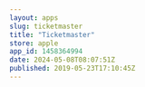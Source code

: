 ```yaml
---
layout: apps
slug: ticketmaster
title: "Ticketmaster"
store: apple
app_id: 1458364994
date: 2024-05-08T08:07:51Z
published: 2019-05-23T17:10:45Z
---
```

